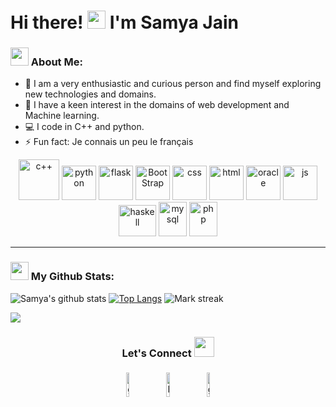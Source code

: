 
# Hi there! <img src="https://github.com/TheDudeThatCode/TheDudeThatCode/blob/master/Assets/Hi.gif" width="29px" height = "29px"> I'm Samya Jain
 
<!-- <p align="center">
<a href="https://in.linkedin.com/in/samya-jain-a68443204" target="blank"><img align="center" src="https://cdn.jsdelivr.net/npm/simple-icons@3.0.1/icons/linkedin.svg" alt="samyajain" height="30" width="30" /></a>&nbsp;
<a href="mail to:samyajain17@gmail.com" target="blank"><img align="center" src="https://cdn.jsdelivr.net/npm/simple-icons@3.0.1/icons/gmail.svg" alt="samya17" height="40" width="30" /></a>&nbsp;
</p> -->

### <img src="https://github.com/TheDudeThatCode/TheDudeThatCode/blob/master/Assets/Developer.gif" width="29px" height = "29px"> About Me:
- 📝 I am a very enthusiastic and curious person and find myself exploring new technologies and domains.
- 🏦 I have a keen interest in the domains of web development and Machine learning.
- 💻 I code in C++ and python. 
- ⚡ Fun fact: Je connais un peu le français

<p align="center">
      <img src="https://i.imgur.com/Ao2P8iG.png" alt="c++" width="65" height="65"/> 
      <img src="https://www.vectorlogo.zone/logos/python/python-icon.svg" alt="python" width="55" height="55"/>
      <img src="https://cdn.jsdelivr.net/gh/devicons/devicon/icons/flask/flask-original-wordmark.svg" alt="flask" width="55" height="55"/>
      <img src="https://cdn.jsdelivr.net/gh/devicons/devicon/icons/bootstrap/bootstrap-original.svg" alt="BootStrap" width="55" height="55"/>
      <img src="https://cdn.jsdelivr.net/gh/devicons/devicon/icons/css3/css3-original.svg" alt="css" width="55" height="55"/> 
      <img src="https://cdn.jsdelivr.net/gh/devicons/devicon/icons/html5/html5-original.svg" alt="html" width="55" height="55"/>
      <img src="https://cdn.jsdelivr.net/gh/devicons/devicon/icons/oracle/oracle-original.svg" alt="oracle" width="55" height="55"/>
      <img src="https://cdn.jsdelivr.net/gh/devicons/devicon/icons/javascript/javascript-original.svg" alt="js" width="55" height="55"/>
      <img src="https://cdn.jsdelivr.net/gh/devicons/devicon/icons/haskell/haskell-original.svg" alt="haskell" width="60" height="50"/>
      <img src="https://www.vectorlogo.zone/logos/mysql/mysql-icon.svg" alt="mysql" width="45" height="55"/>
      <img src="https://cdn.jsdelivr.net/gh/devicons/devicon/icons/php/php-original.svg" alt="php" width="45" height="55"/>
</p>

---
### <img src='https://media1.giphy.com/media/du3J3cXyzhj75IOgvA/giphy.gif?cid=ecf05e47x2g034i9pzwtzzsd3xgg2w9nr94t4tflbbgo3008&rid=giphy.gif' width="29px" height = "29px"> My Github Stats:

![Samya's github stats](https://github-readme-stats.vercel.app/api?username=samya02&show_icons=true&title_color=ffc857&icon_color=8ac926&text_color=daf7dc&bg_color=151515&include_all_commits=true)
[![Top Langs](https://github-readme-stats.vercel.app/api/top-langs/?username=samya02&layout=compact&text_color=daf7dc&bg_color=151515)](https://github.com/samya02/github-readme-stats)
<img  title="🔥 Get streak stats for your profile at git.io/streak-stats" alt="Mark streak" src="https://github-readme-streak-stats.herokuapp.com/?user=samya02&theme=dark&hide_border=false" /> <br>
<!-- [![GitHub Streak](https://github-readme-streak-stats.herokuapp.com/?user=samya02&theme=dark)](https://git.io/streak-stats) -->
![](https://komarev.com/ghpvc/?username=samya02&color=blue)

<h3 align="center">Let's Connect <img src="https://raw.githubusercontent.com/ShahriarShafin/ShahriarShafin/main/Assets/handshake.gif" height="32px"></h3>
<p align="center">
	<a href="https://github.com/samya02"><img alt="github" width="10%" style="padding:5px" src="https://img.icons8.com/clouds/100/000000/github.png"/></a>
	<a href="https://in.linkedin.com/in/samya-jain-a68443204"><img alt="linkedin" width="10%" style="padding:5px" src="https://img.icons8.com/clouds/100/000000/linkedin.png"/></a>
	<a href="mailto:samyajain17@gmail.com"><img alt="gmail" width="10%" style="padding:5px" src="https://img.icons8.com/clouds/100/000000/gmail.png"/></a>
</p>




<!-- ### Hi there 👋


**samya02/samya02** is a ✨ _special_ ✨ repository because its `README.md` (this file) appears on your GitHub profile.

Here are some ideas to get you started:

- 🔭 I’m currently working on ...
- 🌱 I’m currently learning ...
- 👯 I’m looking to collaborate on ...
- 🤔 I’m looking for help with ...
- 💬 Ask me about ...
- 📫 How to reach me: ...
- 😄 Pronouns: ...
- ⚡ Fun fact: ...


I am Samya Jain, pursuing my B.TECH in CSAI. I am a very enthusiastic and curious person and find myself exploring new technologies!

Connect with me on-- [Linkedin](https://www.linkedin.com/in/samya-jain-a68443204/). -->

